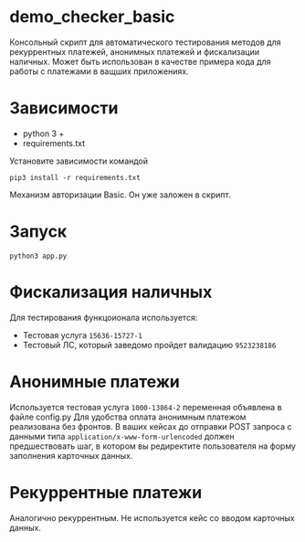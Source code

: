 # demo_checker_basic
Консольный скрипт для автоматического тестирования методов для рекуррентных платежей, анонимных платежей и фискализации наличных. 
Может быть использован в качестве примера кода для работы с платежами в ващших приложениях.

# Зависимости
- python 3 +
- requirements.txt

Установите зависимости командой 

`pip3 install -r requirements.txt`

Механизм авторизации Basic. Он уже заложен в скрипт.

# Запуск
`python3 app.py`

# Фискализация наличных

Для тестирования функцоионала используется: 
- Тестовая услуга `15636-15727-1`
- Тестовый ЛС, который заведомо пройдет валидацию `9523238186`

# Анонимные платежи

Используется тестовая услуга `1000-13864-2` переменная объявлена в файле config.py
Для удобства оплата анонимным платежом реализована без фронтов. 
В ваших кейсах до отправки POST запроса с данными типа `application/x-www-form-urlencoded` должен предшествовать шаг, в котором вы редиректите пользователя на форму заполнения карточных данных.

# Рекуррентные платежи

Аналогично рекуррентным. Не используется кейс со вводом карточных данных. 
